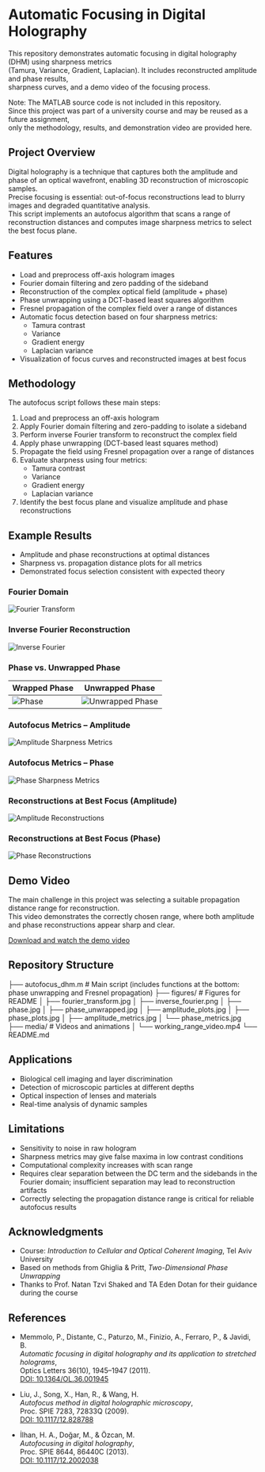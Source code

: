 # Automatic Focusing in Digital Holography
This repository demonstrates automatic focusing in digital holography (DHM) using sharpness metrics  
(Tamura, Variance, Gradient, Laplacian). It includes reconstructed amplitude and phase results,  
sharpness curves, and a demo video of the focusing process.

Note: The MATLAB source code is not included in this repository.  
Since this project was part of a university course and may be reused as a future assignment,  
only the methodology, results, and demonstration video are provided here.


## Project Overview
Digital holography is a technique that captures both the amplitude and phase of an optical wavefront, enabling 3D reconstruction of microscopic samples.  
Precise focusing is essential: out-of-focus reconstructions lead to blurry images and degraded quantitative analysis.  
This script implements an autofocus algorithm that scans a range of reconstruction distances and computes image sharpness metrics to select the best focus plane.

## Features
- Load and preprocess off-axis hologram images  
- Fourier domain filtering and zero padding of the sideband  
- Reconstruction of the complex optical field (amplitude + phase)  
- Phase unwrapping using a DCT-based least squares algorithm  
- Fresnel propagation of the complex field over a range of distances  
- Automatic focus detection based on four sharpness metrics:
  - Tamura contrast  
  - Variance  
  - Gradient energy  
  - Laplacian variance  
- Visualization of focus curves and reconstructed images at best focus  

## Methodology
The autofocus script follows these main steps:

1. Load and preprocess an off-axis hologram  
2. Apply Fourier domain filtering and zero-padding to isolate a sideband  
3. Perform inverse Fourier transform to reconstruct the complex field  
4. Apply phase unwrapping (DCT-based least squares method)  
5. Propagate the field using Fresnel propagation over a range of distances  
6. Evaluate sharpness using four metrics:
   - Tamura contrast  
   - Variance  
   - Gradient energy  
   - Laplacian variance  
7. Identify the best focus plane and visualize amplitude and phase reconstructions  


## Example Results
- Amplitude and phase reconstructions at optimal distances  
- Sharpness vs. propagation distance plots for all metrics  
- Demonstrated focus selection consistent with expected theory  

### Fourier Domain
![Fourier Transform](figures/fourier_transform.jpg)

### Inverse Fourier Reconstruction
![Inverse Fourier](figures/inverse_fourier.png)

### Phase vs. Unwrapped Phase
| Wrapped Phase | Unwrapped Phase |
|---------------|-----------------|
| ![Phase](figures/phase.jpg) | ![Unwrapped Phase](figures/phase_unwrapped.jpg) |

### Autofocus Metrics – Amplitude
![Amplitude Sharpness Metrics](figures/amplitude_plots.jpg)

### Autofocus Metrics – Phase
![Phase Sharpness Metrics](figures/phase_plots.jpg)

### Reconstructions at Best Focus (Amplitude)
![Amplitude Reconstructions](figures/amplitude_sharpness_metrix.jpg)

### Reconstructions at Best Focus (Phase)
![Phase Reconstructions](figures/phase_sharpness_metrix.jpg)

## Demo Video
The main challenge in this project was selecting a suitable propagation distance range for reconstruction.  
This video demonstrates the correctly chosen range, where both amplitude and phase reconstructions appear sharp and clear.  

[Download and watch the demo video](media/working_range_video.mp4)


## Repository Structure
├── autofocus_dhm.m   # Main script (includes functions at the bottom: phase unwrapping and Fresnel propagation)
├── figures/          # Figures for README
│   ├── fourier_transform.jpg
│   ├── inverse_fourier.png
│   ├── phase.jpg
│   ├── phase_unwrapped.jpg
│   ├── amplitude_plots.jpg
│   ├── phase_plots.jpg
│   ├── amplitude_metrics.jpg
│   └── phase_metrics.jpg
├── media/            # Videos and animations
│   └── working_range_video.mp4
└── README.md

## Applications
- Biological cell imaging and layer discrimination  
- Detection of microscopic particles at different depths  
- Optical inspection of lenses and materials  
- Real-time analysis of dynamic samples  

## Limitations
- Sensitivity to noise in raw hologram  
- Sharpness metrics may give false maxima in low contrast conditions  
- Computational complexity increases with scan range  
- Requires clear separation between the DC term and the sidebands in the Fourier domain; insufficient separation may lead to reconstruction artifacts  
- Correctly selecting the propagation distance range is critical for reliable autofocus results

## Acknowledgments
- Course: *Introduction to Cellular and Optical Coherent Imaging*, Tel Aviv University  
- Based on methods from Ghiglia & Pritt, *Two-Dimensional Phase Unwrapping*  
- Thanks to Prof. Natan Tzvi Shaked and TA Eden Dotan for their guidance during the course  

## References
- Memmolo, P., Distante, C., Paturzo, M., Finizio, A., Ferraro, P., & Javidi, B.  
  *Automatic focusing in digital holography and its application to stretched holograms*,  
  Optics Letters 36(10), 1945–1947 (2011).  
  [DOI: 10.1364/OL.36.001945](https://doi.org/10.1364/OL.36.001945)  

- Liu, J., Song, X., Han, R., & Wang, H.  
  *Autofocus method in digital holographic microscopy*,  
  Proc. SPIE 7283, 72833Q (2009).  
  [DOI: 10.1117/12.828788](https://doi.org/10.1117/12.828788)  

- İlhan, H. A., Doğar, M., & Özcan, M.  
  *Autofocusing in digital holography*,  
  Proc. SPIE 8644, 86440C (2013).  
  [DOI: 10.1117/12.2002038](https://doi.org/10.1117/12.2002038)  


